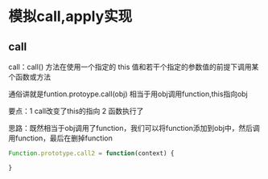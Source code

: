 # 模拟call,apply实现

## call

call：call() 方法在使用一个指定的 this 值和若干个指定的参数值的前提下调用某个函数或方法 
 
通俗讲就是funtion.protoype.call(obj) 相当于用obj调用function,this指向obj 

要点：1 call改变了this的指向 2 函数执行了 

思路：既然相当于obj调用了function，我们可以将function添加到obj中，然后调用function，最后在删掉function 

```js
Function.prototype.call2 = function(context) {

}
 


